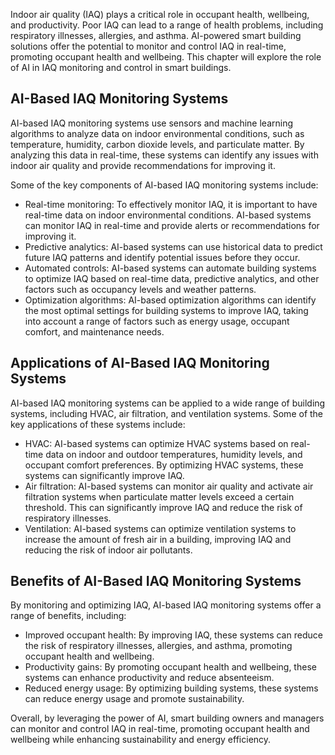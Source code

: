 
Indoor air quality (IAQ) plays a critical role in occupant health, wellbeing, and productivity. Poor IAQ can lead to a range of health problems, including respiratory illnesses, allergies, and asthma. AI-powered smart building solutions offer the potential to monitor and control IAQ in real-time, promoting occupant health and wellbeing. This chapter will explore the role of AI in IAQ monitoring and control in smart buildings.

AI-Based IAQ Monitoring Systems
-------------------------------

AI-based IAQ monitoring systems use sensors and machine learning algorithms to analyze data on indoor environmental conditions, such as temperature, humidity, carbon dioxide levels, and particulate matter. By analyzing this data in real-time, these systems can identify any issues with indoor air quality and provide recommendations for improving it.

Some of the key components of AI-based IAQ monitoring systems include:

* Real-time monitoring: To effectively monitor IAQ, it is important to have real-time data on indoor environmental conditions. AI-based systems can monitor IAQ in real-time and provide alerts or recommendations for improving it.
* Predictive analytics: AI-based systems can use historical data to predict future IAQ patterns and identify potential issues before they occur.
* Automated controls: AI-based systems can automate building systems to optimize IAQ based on real-time data, predictive analytics, and other factors such as occupancy levels and weather patterns.
* Optimization algorithms: AI-based optimization algorithms can identify the most optimal settings for building systems to improve IAQ, taking into account a range of factors such as energy usage, occupant comfort, and maintenance needs.

Applications of AI-Based IAQ Monitoring Systems
-----------------------------------------------

AI-based IAQ monitoring systems can be applied to a wide range of building systems, including HVAC, air filtration, and ventilation systems. Some of the key applications of these systems include:

* HVAC: AI-based systems can optimize HVAC systems based on real-time data on indoor and outdoor temperatures, humidity levels, and occupant comfort preferences. By optimizing HVAC systems, these systems can significantly improve IAQ.
* Air filtration: AI-based systems can monitor air quality and activate air filtration systems when particulate matter levels exceed a certain threshold. This can significantly improve IAQ and reduce the risk of respiratory illnesses.
* Ventilation: AI-based systems can optimize ventilation systems to increase the amount of fresh air in a building, improving IAQ and reducing the risk of indoor air pollutants.

Benefits of AI-Based IAQ Monitoring Systems
-------------------------------------------

By monitoring and optimizing IAQ, AI-based IAQ monitoring systems offer a range of benefits, including:

* Improved occupant health: By improving IAQ, these systems can reduce the risk of respiratory illnesses, allergies, and asthma, promoting occupant health and wellbeing.
* Productivity gains: By promoting occupant health and wellbeing, these systems can enhance productivity and reduce absenteeism.
* Reduced energy usage: By optimizing building systems, these systems can reduce energy usage and promote sustainability.

Overall, by leveraging the power of AI, smart building owners and managers can monitor and control IAQ in real-time, promoting occupant health and wellbeing while enhancing sustainability and energy efficiency.
